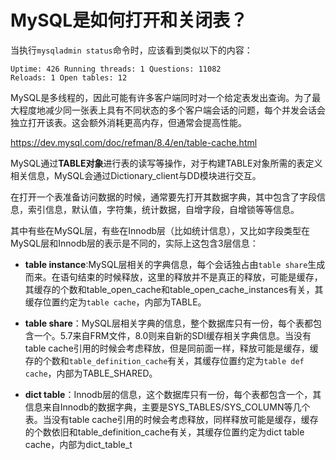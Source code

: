 # MySQL是如何打开和关闭表？

当执行`mysqladmin status`命令时，应该看到类似以下的内容：

```shell
Uptime: 426 Running threads: 1 Questions: 11082
Reloads: 1 Open tables: 12
```

MySQL是多线程的，因此可能有许多客户端同时对一个给定表发出查询。为了最大程度地减少同一张表上具有不同状态的多个客户端会话的问题，每个并发会话会独立打开该表。这会额外消耗更高内存，但通常会提高性能。


https://dev.mysql.com/doc/refman/8.4/en/table-cache.html


MySQL通过**TABLE对象**进行表的读写等操作，对于构建TABLE对象所需的表定义相关信息，MySQL会通过Dictionary_client与DD模块进行交互。

在打开一个表准备访问数据的时候，通常要先打开其数据字典，其中包含了字段信息，索引信息，默认值，字符集，统计数据，自增字段，自增锁等等信息。

其中有些在MySQL层，有些在Innodb层（比如统计信息），又比如字段类型在MySQL层和Innodb层的表示是不同的，实际上这包含3层信息：


- **table instance**:MySQL层相关的字典信息，每个会话独占由`table share`生成而来。在语句结束的时候释放，这里的释放并不是真正的释放，可能是缓存，其缓存的个数和table_open_cache和table_open_cache_instances有关，其缓存位置约定为`table cache`，内部为TABLE。


- **table share**：MySQL层相关字典的信息，整个数据库只有一份，每个表都包含一个。5.7来自FRM文件，8.0则来自新的SDI缓存相关字典信息。当没有table cache引用的时候会考虑释放，但是同前面一样，释放可能是缓存，缓存的个数和`table_definition_cache`有关，其缓存位置约定为`table def cache`，内部为TABLE_SHARED。


- **dict table**：Innodb层的信息，这个数据库只有一份，每个表都包含一个，其信息来自Innodb的数据字典，主要是SYS_TABLES/SYS_COLUMN等几个表。当没有table cache引用的时候会考虑释放，同样释放可能是缓存，缓存的个数依旧和table_definition_cache有关，其缓存位置约定为dict table cache，内部为dict_table_t





